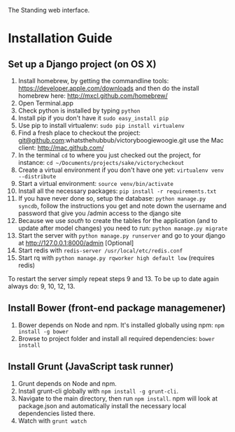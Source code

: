 The Standing web interface.

# Installation Guide

## Set up a Django project (on OS X)
1. Install homebrew, by getting the commandline tools: https://developer.apple.com/downloads and then do the install homebrew here: http://mxcl.github.com/homebrew/
2. Open Terminal.app
3. Check python is installed by typing `python`
4. Install pip if you don't have it `sudo easy_install pip`
5. Use pip to install virtualenv: `sudo pip install virtualenv`
6. Find a fresh place to checkout the project: git@github.com:whatsthehubbub/victoryboogiewoogie.git use the Mac client: http://mac.github.com/
7. In the terminal `cd` to where you just checked out the project, for instance: `cd ~/Documents/projects/sake/victorycheckout`
8. Create a virtual environment if you don't have one yet: `virtualenv venv --distribute`
9. Start a virtual environment: `source venv/bin/activate`
10. Install all the necessary packages: `pip install -r requirements.txt`
11. If you have never done so, setup the database: `python manage.py syncdb`, follow the instructions you get and note down the username and password that give you /admin access to the django site
12. Because we use *south* to create the tables for the application (and to update after model changes) you need to run: `python manage.py migrate`
13. Start the server with `python manage.py runserver` and go to your django at http://127.0.0.1:8000/admin
[Optional]
14. Start redis with `redis-server /usr/local/etc/redis.conf`
15. Start rq with `python manage.py rqworker high default low` (requires redis)

To restart the server simply repeat steps 9 and 13.
To be up to date again always do: 9, 10, 12, 13.


## Install Bower (front-end package managemener)
1. Bower depends on Node and npm. It's installed globally using npm: `npm install -g bower`
2. Browse to project folder and install all required dependencies: `bower install`

## Install Grunt (JavaScript task runner)
1. Grunt depends on Node and npm.
2. Install grunt-cli globally with `npm install -g grunt-cli`.
3. Navigate to the main directory, then run `npm install`. npm will look at package.json and automatically install the necessary local dependencies listed there.
4. Watch with `grunt watch`